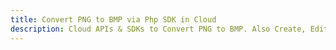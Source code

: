 ---title: Convert PNG to BMP via Php SDK in Clouddescription: Cloud APIs & SDKs to Convert PNG to BMP. Also Create, Edit & Render Microsoft Word & OpenOffice documents in the Cloud.---